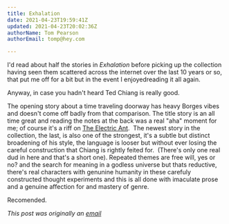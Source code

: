 ```yaml
---
title: Exhalation
date: 2021-04-23T19:59:41Z
updated: 2021-04-23T20:02:36Z
authorName: Tom Pearson
authorEmail: tomp@hey.com

---
```

I'd read about half the stories in _Exhalation_ before picking up the collection having seen them scattered across the internet over the last 10 years or so, that put me off for a bit but in the event I enjoyedreading it all again.  
  
Anyway, in case you hadn't heard Ted Chiang is really good.  
  
The opening story about a time traveling doorway has heavy Borges vibes and doesn't come off badly from that comparison. The title story is an all time great and reading the notes at the back was a real "aha" moment for me; of course it's a riff on [The Electric Ant](https://en.wikipedia.org/wiki/The_Electric_Ant).  The newest story in the collection, the last, is also one of the strongest, it's a subtle but distinct broadening of his style, the language is looser but without ever losing the careful construction that Chiang is rightly feited for.  (There's only one real dud in here and that's a short one). Repeated themes are free will, yes or no? and the search for meaning in a godless universe but thats reductive, there's real characters with genunine humanity in these carefuly constructed thought experiments and this is all done with imaculate prose and a genuine affection for and mastery of genre.   
  
Recomended.

_This post was originally an [email](https://world.hey.com/tomp)_